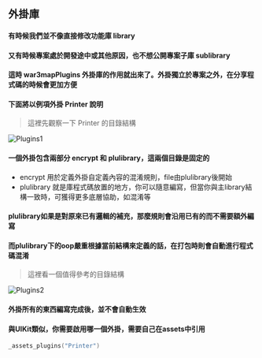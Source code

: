 ## 外掛庫

#### 有時候我們並不像直接修改功能庫 library

#### 又有時候專案處於開發途中或其他原因，也不想公開專案子庫 sublibrary

#### 這時 war3mapPlugins 外掛庫的作用就出來了。外掛獨立於專案之外，在分享程式碼的時候會更加方便

#### 下面將以例項外掛 Printer 說明

> 這裡先觀察一下 Printer 的目錄結構

![Plugins1](https://gitlab.com/h-document/lik/-/raw/main/assets/plugins1.png)

#### 一個外掛包含兩部分 encrypt 和 plulibrary，這兩個目錄是固定的

* encrypt 用於定義外掛自定義內容的混淆規則，file由plulibrary後開始
* plulibrary 就是庫程式碼放置的地方，你可以隨意編寫，但當你與主library結構一致時，可獲得更多底層協助，如混淆等

#### plulibrary如果是對原來已有邏輯的補充，那麼規則會**沿用已有的而不需要額外編寫**

#### 而plulibrary下的oop嚴重根據當前結構來定義的話，在打包時則會自動進行程式碼混淆

> 這裡看一個值得參考的目錄結構

![Plugins2](https://gitlab.com/h-document/lik/-/raw/main/assets/plugins2.png)

#### 外掛所有的東西編寫完成後，並不會自動生效

#### 與UIKit類似，你需要啟用哪一個外掛，需要自己在assets中引用

```lua
_assets_plugins("Printer")
```
